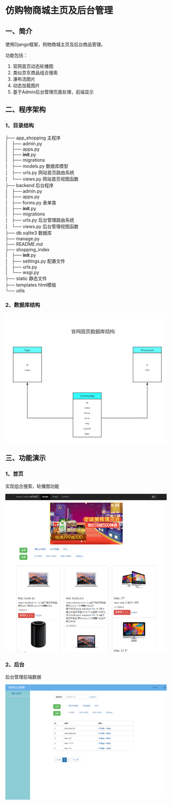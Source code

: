 # 仿购物商城主页及后台管理

## 一、简介

使用Django框架，购物商城主页及后台商品管理。

功能包括：</br>
1. 官网首页动态轮播图</br>
2. 类似京东商品组合搜索</br>
3. 瀑布流图片</br>
4. 动态加载图片</br>
5. 基于Admin后台管理页面处理，前端显示</br>


## 二、程序架构

### 1、目录结构

├── app_shopping  主程序  
│   ├── admin.py  
│   ├── apps.py  
│   ├── __init__.py  
│   ├── migrations  
│   ├── models.py   数据库模型  
│   ├── urls.py     网站首页路由系统  
│   └── views.py   网站首页视图函数  
├── backend  后台程序  
│   ├── admin.py  
│   ├── apps.py  
│   ├── forms.py  表单类  
│   ├── __init__.py  
│   ├── migrations  
│   ├── urls.py    后台管理路由系统  
│   └── views.py   后台管理视图函数  
├── db.sqlite3  数据库  
├── manage.py  
├── README.md  
├── shopping_index  
│   ├── __init__.py  
│   ├── settings.py    配置文件  
│   ├── urls.py  
│   └── wsgi.py  
├── static   静态文件  
├── templates  html模板  
└── utils   



### 2、数据库结构

![](https://github.com/MMingLeung/Markdown-Picture/blob/master/chapter8_h_2.png?raw=true)


## 三、功能演示

### 1、首页

实现组合搜索，轮播图功能

![](https://github.com/MMingLeung/Markdown-Picture/blob/master/index/1.png?raw=true)

### 2、后台

后台管理前端数据

![](https://github.com/MMingLeung/Markdown-Picture/blob/master/index/3.png?raw=true)
